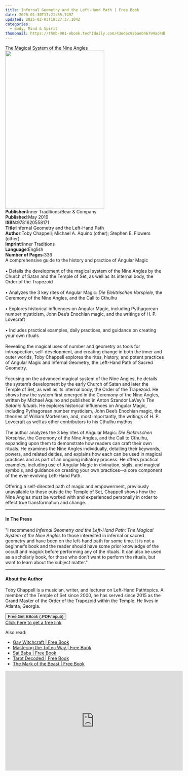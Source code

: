 ```yaml
---
title: Infernal Geometry and the Left-Hand Path | Free Book
date: 2025-01-30T17:21:35.749Z
updated: 2025-02-03T18:27:37.104Z
categories:
  - Body, Mind & Spirit
thumbnail: https://thmb-001-ebook.techidaily.com/43ed6c926aeb46794ad4dbd08e02617db72b94aabd32851ac04c798b6df570c3.jpg
---
```

<main id="book-container">
  <div class="flex flex-col">
    <div class="book-brief flex-1 py-6 px-4 sm:p-6 md:py-10 md:px-8">
      <!-- brief-->
      <div class="book-brief-main">The Magical System of the Nine Angles</div>
    </div>
    <div
      class="book-meta-info flex-1 grid gap-4 col-start-1 col-end-3 row-start-1 sm:mb-6 sm:grid-cols-4 lg:gap-6 lg:col-start-2 lg:row-end-6 lg:row-span-6 lg:mb-0"
    >
      <div
        class="book-meta-info-left place-content-center mt-4 p-4 text-sm leading-6 col-start-2 col-span-2 dark:text-slate-400"
      >
        <img
          class="w-full h-500 object-cover rounded-lg sm:h-255 sm:col-span-2 lg:col-span-full"
          src="https://img-001-ebook.techidaily.com/8a7fdffc764adca1051587d6cf1e9097c3b1c6d56ac44c7551d19950adb9c43c.jpg"
          alt=""
          width="312"
          height="500"
        />
      </div>
      <div
        class="book-meta-info-right mt-2 col-start-1 row-start-2 col-span-3 self-center"
      >
        <!-- meta data  -->
        <div class="flex flex-col px-4 md:px-8">
          <div class="flex-1">
            <strong>Publisher</strong>:<span class="px-2"
              >Inner Traditions/Bear &amp; Company</span
            >
          </div>
          <div class="flex-1">
            <strong>Published</strong>:<span class="px-2">May 2019</span>
          </div>
          <div class="flex-1">
            <strong>ISBN</strong>:<span class="px-2">9781620558171</span>
          </div>
          <div class="flex-1">
            <strong>Title</strong>:<span class="px-2"
              >Infernal Geometry and the Left-Hand Path</span
            >
          </div>
          <div class="flex-1">
            <strong>Author</strong>:<span class="px-2"
              >Toby Chappell; Michael A. Aquino (other); Stephen E. Flowers
              (other)</span
            >
          </div>
          <div class="flex-1">
            <strong>Imprint</strong>:<span class="px-2">Inner Traditions</span>
          </div>
          <div class="flex-1">
            <strong>Language</strong>:<span class="px-2">English</span>
          </div>
          <div class="flex-1">
            <strong>Number of Pages</strong>:<span class="px-2">336</span>
          </div>
        </div>
      </div>
    </div>
    <div class="book-description flex-1 py-6 px-4 sm:p-6 md:py-10 md:px-8">
      <div class="book-description-main">
        <div accordion-content="" id="description">
          A comprehensive guide to the history and practice of Angular Magic
          <br /><br />• Details the development of the magical system of the
          Nine Angles by the Church of Satan and the Temple of Set, as well as
          its internal body, the Order of the Trapezoid <br /><br />• Analyzes
          the 3 key rites of Angular Magic: <i>Die Elektrischen Vorspiele</i>,
          the Ceremony of the Nine Angles, and the Call to Cthulhu <br /><br />•
          Explores historical influences on Angular Magic, including Pythagorean
          number mysticism, John Dee’s Enochian magic, and the writings of H. P.
          Lovecraft <br /><br />• Includes practical examples, daily practices,
          and guidance on creating your own rituals <br /><br />Revealing the
          magical uses of number and geometry as tools for introspection,
          self-development, and creating change in both the inner and outer
          worlds, Toby Chappell explores the rites, history, and potent
          practices of Angular Magic and Infernal Geometry, the Left-Hand Path
          of Sacred Geometry. <br /><br />Focusing on the advanced magical
          system of the Nine Angles, he details the system’s development by the
          early Church of Satan and later the Temple of Set, as well as its
          internal body, the Order of the Trapezoid. He shows how the system
          first emerged in the Ceremony of the Nine Angles, written by Michael
          Aquino and published in Anton Szandor LaVey’s
          <i>The Satanic Rituals</i>. He explores historical influences on
          Angular Magic, including Pythagorean number mysticism, John Dee’s
          Enochian magic, the theories of William Mortensen, and, most
          importantly, the writings of H. P. Lovecraft as well as other
          contributors to his Cthulhu mythos. <br /><br />The author analyzes
          the 3 key rites of Angular Magic: <i>Die Elektrischen Vorspiele</i>,
          the Ceremony of the Nine Angles, and the Call to Cthulhu, expanding
          upon them to demonstrate how readers can craft their own rituals. He
          examines the Nine Angles individually, detailing their keywords,
          powers, and related deities, and explains how each can be used in
          magical practices and as part of an ongoing initiatory process. He
          offers practical examples, including use of Angular Magic in
          divination, sigils, and magical symbols, and guidance on creating your
          own practices--a core component of the ever-evolving Left-Hand Path.
          <br /><br />Offering a self-directed path of magic and empowerment,
          previously unavailable to those outside the Temple of Set, Chappell
          shows how the Nine Angles must be worked with and experienced
          personally in order to effect true transformation and change.
        </div>
        <div class="accordion-fader"></div>
      </div>
    </div>
    <div class="book-excerpts flex-1 py-6 px-4 sm:p-6 md:py-10 md:px-8">
      <!-- excerpts-->
      <div class="book-excerpts-main">
        <hr />
        <h4 class="placeholder placeholder-heading">
          <span>In The Press</span>
        </h4>
        <p>
          "I recommend
          <i
            >Infernal Geometry and the Left-Hand Path: The Magical System of the
            Nine Angles </i
          >to those interested in infernal or sacred geometry and have been on
          the left-hand path for some time. It is not a beginner’s book and the
          reader should have some prior knowledge of the occult and magick
          before performing any of the rituals. It can also be used as a
          scholarly book, for those who don’t want to perform the rituals, but
          want to learn about the subject matter."
        </p>
      </div>
    </div>
    <div class="book-about-author flex-1 py-6 px-4 sm:p-6 md:py-10 md:px-8">
      <!-- about author-->
      <div class="book-main-author-main">
        <hr />
        <h4 class="placeholder placeholder-heading">
          <span>About the Author</span>
        </h4>
        <p>
          Toby Chappell is a musician, writer, and lecturer on Left-Hand
          Pathtopics. A member of the Temple of Set since 2000, he has served
          since 2015 as the Grand Master of the Order of the Trapezoid within
          the Temple. He lives in Atlanta, Georgia.
        </p>
      </div>
    </div>
    <div class="book-free-get flex-1 py-6 px-4 sm:p-6 md:py-10 md:px-8">
      <button
        id="btn-free-get"
        class="bg-blue-500 hover:bg-blue-700 text-white font-bold py-2 px-4 rounded"
      >
        Free Get EBook (.PDF/.epub)
      </button>
      <div id="countdown-display" class="px-2 text-lg mt-2"></div>
      <a
        id="free-link"
        class="hidden bg-blue-500 hover:bg-blue-700 text-white font-bold py-2 px-4 rounded"
        href="https://www.ebooks.com/en-us/book/96393661/infernal-geometry-and-the-left-hand-path/toby-chappell/"
        target="_blank"
        >Click here to get a free link</a
      >
    </div>
    <script>
      let countdownTime = 0;
      let countdownInterval = null;
      document
        .getElementById('btn-free-get')
        .addEventListener('click', startCountdown);
      function startCountdown() {
        countdownTime = new Date().getTime() + 60000 * 3;
        countdownInterval = setInterval(updateCountdown, 1000);
        document.getElementById('btn-free-get').disabled = true;
        document
          .getElementById('btn-free-get')
          .classList.add('bg-gray-500', 'cursor-not-allowed');
      }
      function updateCountdown() {
        let currentTime = new Date().getTime();
        let timeLeft = countdownTime - currentTime;
        let secondsLeft = Math.floor(timeLeft / 1000);
        document.getElementById('countdown-display').innerHTML =
          `Remaining time: ${secondsLeft} seconds.`;
        if (secondsLeft <= 0) {
          clearInterval(countdownInterval);
          document.getElementById('btn-free-get').classList.add('hidden');
          document.getElementById('free-link').classList.remove('hidden');
          document.getElementById('countdown-display').innerHTML = '';
        }
      }
    </script>
  </div>
</main>

<ins class="adsbygoogle"
      style="display:block"
      data-ad-client="ca-pub-7571918770474297"
      data-ad-slot="8358498916"
      data-ad-format="auto"
      data-full-width-responsive="true"></ins>
    

<span class="atpl-alsoreadstyle">Also read:</span>
<div><ul>
<li><a href="https://novels-ebooks.techidaily.com/1128031-9781609257842-gay-witchcraft/"><u>Gay Witchcraft | Free Book</u></a></li>
<li><a href="https://novels-ebooks.techidaily.com/1128035-9781609257736-mastering-the-toltec-way/"><u>Mastering the Toltec Way | Free Book</u></a></li>
<li><a href="https://novels-ebooks.techidaily.com/1128040-9781609257668-sai-baba/"><u>Sai Baba | Free Book</u></a></li>
<li><a href="https://novels-ebooks.techidaily.com/1128046-9781609258290-tarot-decoded/"><u>Tarot Decoded | Free Book</u></a></li>
<li><a href="https://novels-ebooks.techidaily.com/1128034-9781609258511-the-mark-of-the-beast/"><u>The Mark of the Beast | Free Book</u></a></li>
</ul></div>

<!-- affiliate ads begin -->
<iframe width="560" height="315" src="https://www.youtube.com/embed/zWYVKFk3yPQ?si=Yu7xsjIYgRiq8zHk" title="YouTube video player" frameborder="0" allow="accelerometer; autoplay; clipboard-write; encrypted-media; gyroscope; picture-in-picture; web-share" referrerpolicy="strict-origin-when-cross-origin" allowfullscreen></iframe>
<!-- affiliate ads end -->

